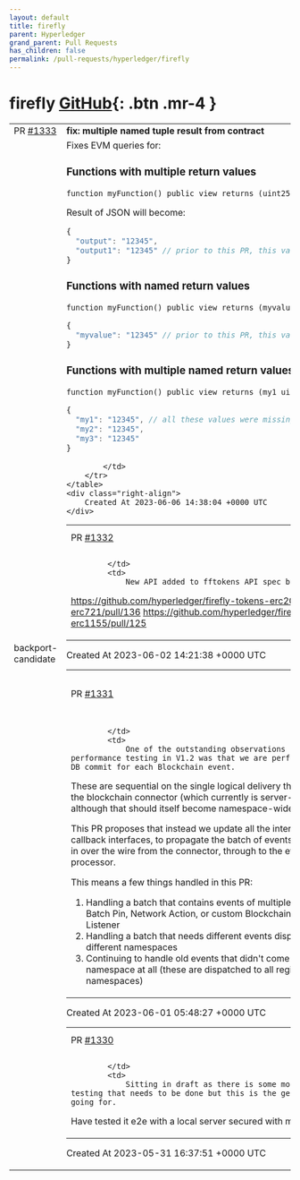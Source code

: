 ```yaml
---
layout: default
title: firefly
parent: Hyperledger
grand_parent: Pull Requests
has_children: false
permalink: /pull-requests/hyperledger/firefly
---
```


# firefly <span class="fs-3 right-align">[GitHub](https://github.com/hyperledger/firefly){: .btn .mr-4 }</span>


<div>
    <table>
        <tr>
            <td>
                PR <a href="https://github.com/hyperledger/firefly/pull/1333" class=".btn">#1333</a>
            </td>
            <td>
                <b>
                    fix: multiple named tuple result from contract
                </b>
            </td>
        </tr>
        <tr>
            <td>
                <span class="chip">backport-candidate</span>
            </td>
            <td>
                Fixes EVM queries for:

### Functions with multiple return values

```solidity
function myFunction() public view returns (uint256, uint256) 
```

Result of JSON will become:

```js
{
  "output": "12345",
  "output1": "12345" // prior to this PR, this value was missing
}
```

### Functions with  named return values

```solidity
function myFunction() public view returns (myvalue uint256) 
```

```js
{
  "myvalue": "12345" // prior to this PR, this value was missing (empty object returned)
}
```

### Functions with multiple named return values

```solidity
function myFunction() public view returns (my1 uint256, my2 uint256, my3 uint256) 
```

```js
{
  "my1": "12345", // all these values were missing (empty object returned)
  "my2": "12345",
  "my3": "12345" 
}
```

            </td>
        </tr>
    </table>
    <div class="right-align">
        Created At 2023-06-06 14:38:04 +0000 UTC
    </div>
</div>

<div>
    <table>
        <tr>
            <td>
                PR <a href="https://github.com/hyperledger/firefly/pull/1332" class=".btn">#1332</a>
            </td>
            <td>
                <b>
                    Add fftokens docs on /deactivatepool
                </b>
            </td>
        </tr>
        <tr>
            <td>
                
            </td>
            <td>
                New API added to fftokens API spec by these PRs:

https://github.com/hyperledger/firefly-tokens-erc20-erc721/pull/136
https://github.com/hyperledger/firefly-tokens-erc1155/pull/125
            </td>
        </tr>
    </table>
    <div class="right-align">
        Created At 2023-06-02 14:21:38 +0000 UTC
    </div>
</div>

<div>
    <table>
        <tr>
            <td>
                PR <a href="https://github.com/hyperledger/firefly/pull/1331" class=".btn">#1331</a>
            </td>
            <td>
                <b>
                    Process batch of events from Blockchain connector, in a single DB TX
                </b>
            </td>
        </tr>
        <tr>
            <td>
                
            </td>
            <td>
                One of the outstanding observations from the performance testing in V1.2 was that we are performing a DB commit for each Blockchain event.

These are sequential on the single logical delivery thread from the blockchain connector (which currently is server-wide, although that should itself become namespace-wide).

This PR proposes that instead we update all the internal callback interfaces, to propagate the batch of events that come in over the wire from the connector, through to the event processor.

This means a few things handled in this PR:
1. Handling a batch that contains events of multiple types -  Batch Pin, Network Action, or custom Blockchain Event Listener
2. Handling a batch that needs different events dispatching to different namespaces
3. Continuing to handle old events that didn't come with a namespace at all (these are dispatched to all registered namespaces)
            </td>
        </tr>
    </table>
    <div class="right-align">
        Created At 2023-06-01 05:48:27 +0000 UTC
    </div>
</div>

<div>
    <table>
        <tr>
            <td>
                PR <a href="https://github.com/hyperledger/firefly/pull/1330" class=".btn">#1330</a>
            </td>
            <td>
                <b>
                    feat: TLS Configs for Webhooks
                </b>
            </td>
        </tr>
        <tr>
            <td>
                
            </td>
            <td>
                Sitting in draft as there is some more extend testing that needs to be done but this is the general idea I was going for. 

Have tested it e2e with a local server secured with mTLS and it works.
            </td>
        </tr>
    </table>
    <div class="right-align">
        Created At 2023-05-31 16:37:51 +0000 UTC
    </div>
</div>

